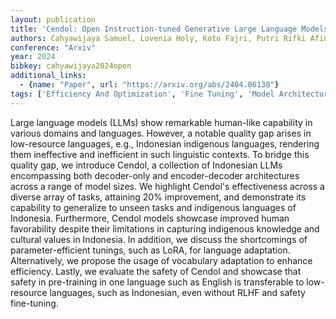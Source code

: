 ```yaml
---
layout: publication
title: 'Cendol: Open Instruction-tuned Generative Large Language Models For Indonesian Languages'
authors: Cahyawijaya Samuel, Lovenia Holy, Koto Fajri, Putri Rifki Afina, Dave Emmanuel, Lee Jhonson, Shadieq Nuur, Cenggoro Wawan, Akbar Salsabil Maulana, Mahendra Muhammad Ihza, Putri Dea Annisayanti, Wilie Bryan, Winata Genta Indra, Aji Alham Fikri, Purwarianti Ayu, Fung Pascale
conference: "Arxiv"
year: 2024
bibkey: cahyawijaya2024open
additional_links:
  - {name: "Paper", url: "https://arxiv.org/abs/2404.06138"}
tags: ['Efficiency And Optimization', 'Fine Tuning', 'Model Architecture', 'Pretraining Methods', 'Reinforcement Learning', 'Responsible AI', 'Training Techniques']
---
```

Large language models (LLMs) show remarkable human-like capability in various
domains and languages. However, a notable quality gap arises in low-resource
languages, e.g., Indonesian indigenous languages, rendering them ineffective
and inefficient in such linguistic contexts. To bridge this quality gap, we
introduce Cendol, a collection of Indonesian LLMs encompassing both
decoder-only and encoder-decoder architectures across a range of model sizes.
We highlight Cendol's effectiveness across a diverse array of tasks, attaining
20% improvement, and demonstrate its capability to generalize to unseen tasks
and indigenous languages of Indonesia. Furthermore, Cendol models showcase
improved human favorability despite their limitations in capturing indigenous
knowledge and cultural values in Indonesia. In addition, we discuss the
shortcomings of parameter-efficient tunings, such as LoRA, for language
adaptation. Alternatively, we propose the usage of vocabulary adaptation to
enhance efficiency. Lastly, we evaluate the safety of Cendol and showcase that
safety in pre-training in one language such as English is transferable to
low-resource languages, such as Indonesian, even without RLHF and safety
fine-tuning.
